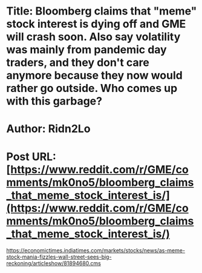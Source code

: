 # Title: Bloomberg claims that "meme" stock interest is dying off and GME will crash soon. Also say volatility was mainly from pandemic day traders, and they don't care anymore because they now would rather go outside. Who comes up with this garbage?
# Author: Ridn2Lo
# Post URL: [https://www.reddit.com/r/GME/comments/mk0no5/bloomberg_claims_that_meme_stock_interest_is/](https://www.reddit.com/r/GME/comments/mk0no5/bloomberg_claims_that_meme_stock_interest_is/)


https://economictimes.indiatimes.com/markets/stocks/news/as-meme-stock-mania-fizzles-wall-street-sees-big-reckoning/articleshow/81894680.cms
